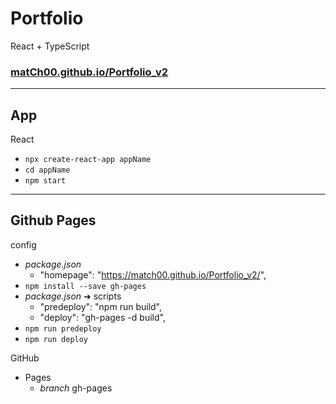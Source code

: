# Portfolio

React + TypeScript

### [matCh00.github.io/Portfolio_v2](https://match00.github.io/Portfolio_v2/)

--------------------------

## App

React
+ `npx create-react-app appName`
+ `cd appName`
+ `npm start`


--------------------------

## Github Pages

config
+ _package.json_
    + "homepage": "https://match00.github.io/Portfolio_v2/",
+ `npm install --save gh-pages`
+ _package.json_ ➜ scripts
    + "predeploy": "npm run build",
    + "deploy": "gh-pages -d build",
+ `npm run predeploy`
+ `npm run deploy`

GitHub
+ Pages
    + _branch_  gh-pages